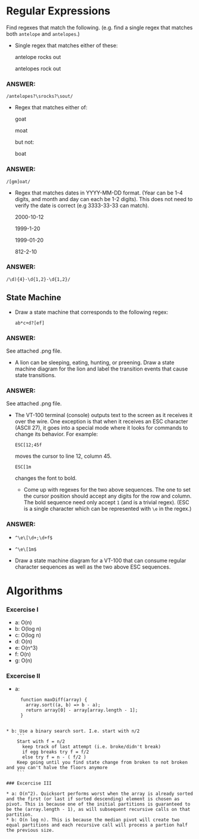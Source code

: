 # Regular Expressions

Find regexes that match the following. (e.g. find a single regex that matches
both `antelope` and `antelopes`.)

* Single regex that matches either of these:

    antelope rocks out
    
    antelopes rock out

### ANSWER:
`/antelopes?\srocks?\sout/`


* Regex that matches either of:

    goat
    
    moat

  but not:

    boat

### ANSWER:
`/[gm]oat/`


* Regex that matches dates in YYYY-MM-DD format. (Year can be 1-4 digits, and
  month and day can each be 1-2 digits). This does not need to verify the date
  is correct (e.g 3333-33-33 can match).

  2000-10-12

  1999-1-20

  1999-01-20

  812-2-10

### ANSWER:
`/\d){4}-\d{1,2}-\d{1,2}/`


## State Machine

 * Draw a state machine that corresponds to the following regex:

      `ab*c+d?[ef]`

### ANSWER:
See attached .png file.


* A lion can be sleeping, eating, hunting, or preening. Draw a state
  machine diagram for the lion and label the transition events that
  cause state transitions.

### ANSWER:
See attached .png file.


* The VT-100 terminal (console) outputs text to the screen as it
  receives it over the wire. One exception is that when it receives an
  ESC character (ASCII 27), it goes into a special mode where it looks
  for commands to change its behavior. For example:

      ESC[12;45f

  moves the cursor to line 12, column 45.

      ESC[1m

  changes the font to bold.

  * Come up with regexes for the two above sequences. The one to set the
    cursor position should accept any digits for the row and column. The
    bold sequence need only accept `1` (and is a trivial regex). (ESC is
    a single character which can be represented with `\e` in the regex.)

### ANSWER:
  * `^\e\[\d+;\d+f$`
  * `^\e\[1m$`

  * Draw a state machine diagram for a VT-100 that can consume regular
    character sequences as well as the two above ESC sequences.


# Algorithms

### Excercise I

 * a: O(n)
 * b: O(log n)
 * c: O(log n)
 * d: O(n)
 * e: O(n^3)
 * f: O(n)
 * g: O(n)
 
### Excercise II

* a:

  ``` 
    function maxDiff(array) {
      array.sort((a, b) => b - a);
      return array[0] - array[array.length - 1];
    }
```

* b: Use a binary search sort. I.e. start with n/2
    ```
    Start with f = n/2
      keep track of last attempt (i.e. broke/didn't break)
      if egg breaks try f = f/2 
      else try f = n - ( f/2 )
    Keep going until you find state change from broken to not broken and you can't halve the floors anymore
    ```

### Excercise III

* a: O(n^2). Quicksort performs worst when the array is already sorted and the first (or last if sorted descending) element is chosen as pivot. This is because one of the initial partitions is guaranteed to be the (array.length - 1), as will subsequent recursive calls on that partition.
* b: O(n log n). This is because the median pivot will create two equal partitions and each recursive call will process a partion half the previous size.
